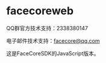 facecoreweb
===========
QQ群官方技术支持：2338380147

电子邮件技术支持：facecore@qq.com

这是FaceCoreSDK的JavaScript版本。
